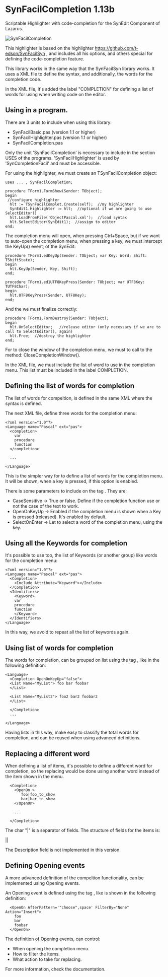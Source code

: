 SynFacilCompletion 1.13b
=======================

Scriptable Highlighter with code-completion for the SynEdit Component of Lazarus. 

![SynFacilCompletion](http://blog.pucp.edu.pe/blog/tito/wp-content/uploads/sites/610/2014/09/synfacilcomplet1.png "Título de la imagen")

This highlighter is based on the highlighter https://github.com/t-edson/SynFacilSyn , and includes all his options, and others special for defining the code-completion feature.

This library works in the same way that the SynFacilSyn library works. It uses a XML file to define the syntax, and additionally, the words for the completion code.
 
In the XML file, it's added the label "COMPLETION" for defining a list of words for using when writing code on the editor.

## Using in a program.

There are 3 units to include when using this library:

* SynFacilBasic.pas  (version 1.1 or higher)
* SynFacilHighlighter.pas  (version 1.1 or higher)
* SynFacilCompletion.pas

Only the unit 'SynFacilCompletion' is necessary to include in the section USES of the programs. 'SynFacilHighlighter' is used by 'SynCompletionFacil' and must be accessible.

For using the highlighter, we must create an TSynFacilCompletion object: 

```
uses ... , SynFacilCompletion;

procedure TForm1.FormShow(Sender: TObject);
begin
 //configure highlighter
  hlt := TSynFacilComplet.Create(self);  //my highlighter
  SynEdit1.Highlighter := hlt;  //optional if we are going to use SelectEditor()
  hlt.LoadFromFile('ObjectPascal.xml');  //load syntax
  hlt.SelectEditor(SynEdit1);  //assign to editor
end;
```

The completion menu will open, when pressing Ctrl+Space, but if we want to auto-open the completion menu, when pressing a key, we must intercept the KeyUp() event, of the SynEdit:

```
procedure TForm1.edKeyUp(Sender: TObject; var Key: Word; Shift: TShiftState);
begin
  hlt.KeyUp(Sender, Key, Shift);
end;

procedure TForm1.ed1UTF8KeyPress(Sender: TObject; var UTF8Key: TUTF8Char);
begin
  hlt.UTF8KeyPress(Sender, UTF8Key);
end;
```

And the we must finalize correctly:

```
procedure TForm1.FormDestroy(Sender: TObject);
begin
  hlt.UnSelectEditor;   //release editor (only necessary if we are to call to SelectEditor(), again)
  hlt.Free;  //destroy the highlighter
end;
```

For to close the window of the completion menu, we must to call to the method:  CloseCompletionWindow().

In the XML file, we must include the list of word to use in the completion menu. This list must be included in the label COMPLETION. 

## Defining the list of words for completion

The list of words for compeltion, is defined in the same XML where the syntax is defined.

The next XML file, define three words for the completion menu:

```
<?xml version="1.0"?>
<Language name="Pascal" ext="pas">
  <completion>
    var
    procedure
    function 
  </completion>
  
  ...
  
</Language>
```
This is the simpler way for to define a list of words for the completion menu. It will be shown, when a key is pressed, if this option is enabled.

There is some parameters to include on the tag <Completion>. They are:

* CaseSensitive -> True or false. Define if the completion function use or not the case of the text to work.
* OpenOnKeyUp -> Enabled if the completion menu is shown when a Key is pressed (released). It's enabled by default.
* SelectOnEnter -> Let to select a word of the completion menu, using the <enter> key.


## Using all the Keywords for completion

It's possible to use too, the list of Keywords (or another group) like words for the completion menu:

```
<?xml version="1.0"?>
<Language name="Pascal" ext="pas">
  <Completion> 
    <Include Attribute="Keyword"></Include>
  </Completion>
  <Identifiers>
    <Keyword>
    var
    procedure
    function 
    </Keyword>
  </Identifiers>
</Language>
```

In this way, we avoid to repeat all the list of keywords again.

## Using list of words for completion

The words for completion, can be grouped on list using the tag <LIST>, like in the following definition:

```
<Language>
  <Completion OpenOnKeyUp="false">
  <List Name="MyList"> foo bar foobar
  </List>

  <List Name="MyList2"> foo2 bar2 foobar2
  </List>

  </Completion>
  ...
  
</Language>
```

Having lists in this way, make easy to classify the total words for completion, and can be reused when using advanced definitions.

## Replacing a different word

When defining a list of items, it's possible to define a different word for completion, so the replacing would be done using another word instead of the item shown in the menu.

```
  <Completion>
    <OpenOn >
       foo|foo_to_show
       bar|bar_to_show
    </OpenOn>
	
    ...
	
  </Completion>
```

The char "|" is a separator of fields. The structure of fields for the items is:

<Caption>|<Text for replacing>|<Description>

The Description field is not implemented in this version.

## Defining Opening events

A more advanced definition of the compeltion functionality, can be implemented using Opening events.

An Opening event is defined using the tag <OpenOn>, like is shown in the following definition:

```
  <OpenOn AfterPattern='"choose",space' FilterBy="None" Action="Insert">
	foo
	bar
	foobar
  </OpenOn>

```

The definition of Opening events, can control:

* When opening the completion menu.
* How to filter the items.
* What action to take for replacing.

For more information, check the documentation.

